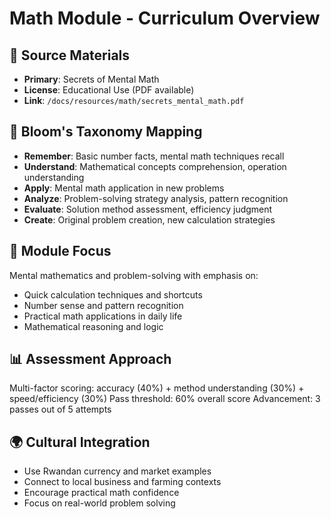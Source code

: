 # Math Module - Curriculum Overview

## 📖 Source Materials
- **Primary**: Secrets of Mental Math
- **License**: Educational Use (PDF available)
- **Link**: `/docs/resources/math/secrets_mental_math.pdf`

## 🎯 Bloom's Taxonomy Mapping
- **Remember**: Basic number facts, mental math techniques recall
- **Understand**: Mathematical concepts comprehension, operation understanding
- **Apply**: Mental math application in new problems
- **Analyze**: Problem-solving strategy analysis, pattern recognition
- **Evaluate**: Solution method assessment, efficiency judgment
- **Create**: Original problem creation, new calculation strategies

## 🧩 Module Focus
Mental mathematics and problem-solving with emphasis on:
- Quick calculation techniques and shortcuts
- Number sense and pattern recognition
- Practical math applications in daily life
- Mathematical reasoning and logic

## 📊 Assessment Approach
Multi-factor scoring: accuracy (40%) + method understanding (30%) + speed/efficiency (30%)
Pass threshold: 60% overall score
Advancement: 3 passes out of 5 attempts

## 🌍 Cultural Integration
- Use Rwandan currency and market examples
- Connect to local business and farming contexts
- Encourage practical math confidence
- Focus on real-world problem solving
